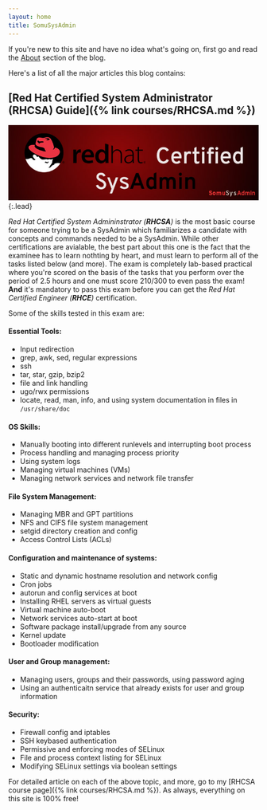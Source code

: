 ```yaml
---
layout: home
title: SomuSysAdmin
---
```


If you're new to this site and have no idea what's going on, first go and read the [About](about.md) section of the blog.

Here's a list of all the major articles this blog contains: 

## [Red Hat Certified System Administrator (RHCSA) Guide]({% link courses/RHCSA.md %})

![RHCSA Logo](assets/img/RHCSA_Poster.jpg){:.lead}

_Red Hat Certified System Admininstrator (**RHCSA**)_ is the most basic course for someone trying to be a SysAdmin which familiarizes a candidate with concepts and commands needed to be a SysAdmin. While other certifications are avialable, the best part about this one is the fact that the examinee has to learn nothting by heart, and must learn to perform all of the tasks listed below (and more). The exam is completely lab-based practical where you're scored on the basis of the tasks that you perform over the period of 2.5 hours and one must score 210/300 to even pass the exam! **And** it's mandatory to pass this exam before you can get the _Red Hat Certified Engineer (**RHCE**)_ certification. 

Some of the skills tested in this exam are:
#### Essential Tools:
* Input redirection
* grep, awk, sed, regular expressions
* ssh
* tar, star, gzip, bzip2
* file and link handling
* ugo/rwx permissions
* locate, read, man, info, and using system documentation in files in `/usr/share/doc`

#### OS Skills:
* Manually booting into different runlevels and interrupting boot process
* Process handling and managing process priority
* Using system logs
* Managing virtual machines (VMs)
* Managing network services and network file transfer

#### File System Management:
* Managing MBR and GPT partitions
* NFS and CIFS file system management
* setgid directory creation and config
* Access Control Lists (ACLs)

#### Configuration and maintenance of systems:
* Static and dynamic hostname resolution and network config
* Cron jobs
* autorun and config services at boot
* Installing RHEL servers as virtual guests
* Virtual machine auto-boot
* Network services auto-start at boot
* Software package install/upgrade from any source
* Kernel update
* Bootloader modification

#### User and Group management:
* Managing users, groups and their passwords, using password aging
* Using an authenticaitn service that already exists for user and group information

#### Security:
* Firewall config and iptables
* SSH keybased authentication
* Permissive and enforcing modes of SELinux
* File and process context listing for SELinux
* Modifying SELinux settings via boolean settings

For detailed article on each of the above topic, and more, go to my [RHCSA course page]({% link courses/RHCSA.md %}). As always, everything on this site is 100% free!
